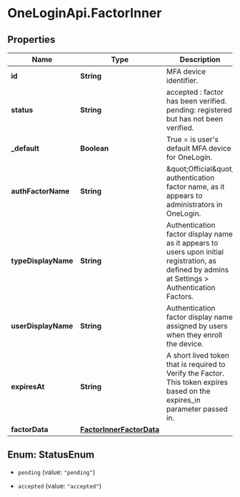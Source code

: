 # OneLoginApi.FactorInner

## Properties

Name | Type | Description | Notes
------------ | ------------- | ------------- | -------------
**id** | **String** | MFA device identifier. | [optional] 
**status** | **String** | accepted : factor has been verified. pending: registered but has not been verified. | [optional] 
**_default** | **Boolean** | True &#x3D; is user&#39;s default MFA device for OneLogin. | [optional] 
**authFactorName** | **String** | \&quot;Official\&quot; authentication factor name, as it appears to administrators in OneLogin. | [optional] 
**typeDisplayName** | **String** | Authentication factor display name as it appears to users upon initial registration, as defined by admins at Settings &gt; Authentication Factors. | [optional] 
**userDisplayName** | **String** | Authentication factor display name assigned by users when they enroll the device. | [optional] 
**expiresAt** | **String** | A short lived token that is required to Verify the Factor. This token expires based on the expires_in parameter passed in. | [optional] 
**factorData** | [**FactorInnerFactorData**](FactorInnerFactorData.md) |  | [optional] 



## Enum: StatusEnum


* `pending` (value: `"pending"`)

* `accepted` (value: `"accepted"`)




